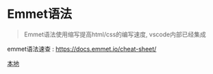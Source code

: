 # Emmet语法

> Emmet语法使用缩写提高html/css的编写速度, vscode内部已经集成

emmet语法速查 : https://docs.emmet.io/cheat-sheet/

[本地](E:\Documents\Text\markUse\Emmet语法速查\Emmet.pdf)

